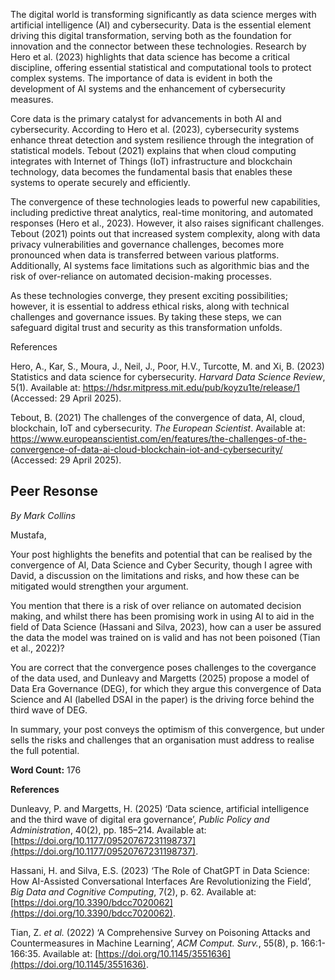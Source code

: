The digital world is transforming significantly as data science merges with artificial intelligence (AI) and cybersecurity. Data is the essential element driving this digital transformation, serving both as the foundation for innovation and the connector between these technologies. Research by Hero et al. (2023) highlights that data science has become a critical discipline, offering essential statistical and computational tools to protect complex systems. The importance of data is evident in both the development of AI systems and the enhancement of cybersecurity measures.

 

Core data is the primary catalyst for advancements in both AI and cybersecurity. According to Hero et al. (2023), cybersecurity systems enhance threat detection and system resilience through the integration of statistical models. Tebout (2021) explains that when cloud computing integrates with Internet of Things (IoT) infrastructure and blockchain technology, data becomes the fundamental basis that enables these systems to operate securely and efficiently.

The convergence of these technologies leads to powerful new capabilities, including predictive threat analytics, real-time monitoring, and automated responses (Hero et al., 2023). However, it also raises significant challenges. Tebout (2021) points out that increased system complexity, along with data privacy vulnerabilities and governance challenges, becomes more pronounced when data is transferred between various platforms. Additionally, AI systems face limitations such as algorithmic bias and the risk of over-reliance on automated decision-making processes.

As these technologies converge, they present exciting possibilities; however, it is essential to address ethical risks, along with technical challenges and governance issues. By taking these steps, we can safeguard digital trust and security as this transformation unfolds.


References

Hero, A., Kar, S., Moura, J., Neil, J., Poor, H.V., Turcotte, M. and Xi, B. (2023) Statistics and data science for cybersecurity. *Harvard Data Science Review*, 5(1). Available at: https://hdsr.mitpress.mit.edu/pub/koyzu1te/release/1 (Accessed: 29 April 2025).

Tebout, B. (2021) The challenges of the convergence of data, AI, cloud, blockchain, IoT and cybersecurity. *The European Scientist*. Available at: https://www.europeanscientist.com/en/features/the-challenges-of-the-convergence-of-data-ai-cloud-blockchain-iot-and-cybersecurity/ (Accessed: 29 April 2025).


## Peer Resonse
_By Mark Collins_ 

Mustafa,

Your post highlights the benefits and potential that can be realised by the convergence of AI, Data Science and Cyber Security, though I agree with David, a discussion on the limitations and risks, and how these can be mitigated would strengthen your argument.

You mention that there is a risk of over reliance on automated decision making, and whilst there has been promising work in using AI to aid in the field of Data Science (Hassani and Silva, 2023), how can a user be assured the data the model was trained on is valid and has not been poisoned (Tian et al., 2022)?

You are correct that the convergence poses challenges to the covergance of the data used, and Dunleavy and Margetts (2025) propose a model of Data Era Governance (DEG), for which they argue this convergence of Data Science and AI (labelled DSAI in the paper) is the driving force behind the third wave of DEG.

In summary, your post conveys the optimism of this convergence, but under sells the risks and challenges that an organisation must address to realise the full potential. 

**Word Count:** 176

**References**

Dunleavy, P. and Margetts, H. (2025) ‘Data science, artificial intelligence and the third wave of digital era governance’, _Public Policy and Administration_, 40(2), pp. 185–214. Available at: [https://doi.org/10.1177/09520767231198737](https://doi.org/10.1177/09520767231198737).

Hassani, H. and Silva, E.S. (2023) ‘The Role of ChatGPT in Data Science: How AI-Assisted Conversational Interfaces Are Revolutionizing the Field’, _Big Data and Cognitive Computing_, 7(2), p. 62. Available at: [https://doi.org/10.3390/bdcc7020062](https://doi.org/10.3390/bdcc7020062).

Tian, Z. _et al._ (2022) ‘A Comprehensive Survey on Poisoning Attacks and Countermeasures in Machine Learning’, _ACM Comput. Surv._, 55(8), p. 166:1-166:35. Available at: [https://doi.org/10.1145/3551636](https://doi.org/10.1145/3551636).